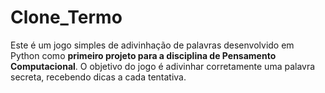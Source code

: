 # Clone_Termo
Este é um jogo simples de adivinhação de palavras desenvolvido em Python como **primeiro projeto para a disciplina de Pensamento Computacional**. O objetivo do jogo é adivinhar corretamente uma palavra secreta, recebendo dicas a cada tentativa.
